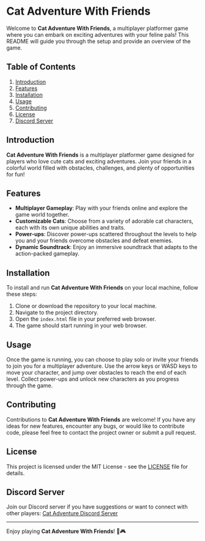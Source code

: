# Cat Adventure With Friends

Welcome to **Cat Adventure With Friends**, a multiplayer platformer game where you can embark on exciting adventures with your feline pals! This README will guide you through the setup and provide an overview of the game.

## Table of Contents
1. [Introduction](#introduction)
2. [Features](#features)
3. [Installation](#installation)
4. [Usage](#usage)
5. [Contributing](#contributing)
6. [License](#license)
7. [Discord Server](#discord-server)

## Introduction
**Cat Adventure With Friends** is a multiplayer platformer game designed for players who love cute cats and exciting adventures. Join your friends in a colorful world filled with obstacles, challenges, and plenty of opportunities for fun!

## Features
- **Multiplayer Gameplay**: Play with your friends online and explore the game world together.
- **Customizable Cats**: Choose from a variety of adorable cat characters, each with its own unique abilities and traits.
- **Power-ups**: Discover power-ups scattered throughout the levels to help you and your friends overcome obstacles and defeat enemies.
- **Dynamic Soundtrack**: Enjoy an immersive soundtrack that adapts to the action-packed gameplay.

## Installation
To install and run **Cat Adventure With Friends** on your local machine, follow these steps:

1. Clone or download the repository to your local machine.
2. Navigate to the project directory.
3. Open the `index.html` file in your preferred web browser.
4. The game should start running in your web browser.

## Usage
Once the game is running, you can choose to play solo or invite your friends to join you for a multiplayer adventure. Use the arrow keys or WASD keys to move your character, and jump over obstacles to reach the end of each level. Collect power-ups and unlock new characters as you progress through the game.

## Contributing
Contributions to **Cat Adventure With Friends** are welcome! If you have any ideas for new features, encounter any bugs, or would like to contribute code, please feel free to contact the project owner or submit a pull request.

## License
This project is licensed under the MIT License - see the [LICENSE](LICENSE) file for details.

## Discord Server
Join our Discord server if you have suggestions or want to connect with other players: [Cat Adventure Discord Server](https://discord.gg/yqXVPuHAyv)

---
Enjoy playing **Cat Adventure With Friends**! 🐾🎮
